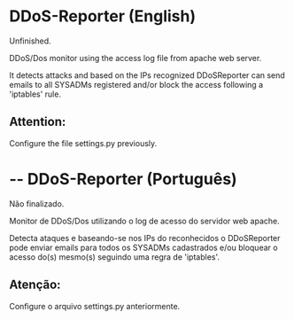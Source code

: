 DDoS-Reporter (English)
=============

Unfinished.

DDoS/Dos monitor using the access log file from apache web server.

It detects attacks and based on the IPs recognized DDoSReporter can send emails to all
SYSADMs registered and/or block the access following a 'iptables' rule.

Attention:
----------

Configure the file settings.py previously.

--
DDoS-Reporter (Português)
=============

Não finalizado.

Monitor de DDoS/Dos utilizando o log de acesso do servidor web apache.

Detecta ataques e baseando-se nos IPs do reconhecidos o DDoSReporter pode enviar emails para todos os 
SYSADMs cadastrados e/ou bloquear o acesso do(s) mesmo(s) seguindo uma regra de 'iptables'.

Atenção:
--------

Configure o arquivo settings.py anteriormente.